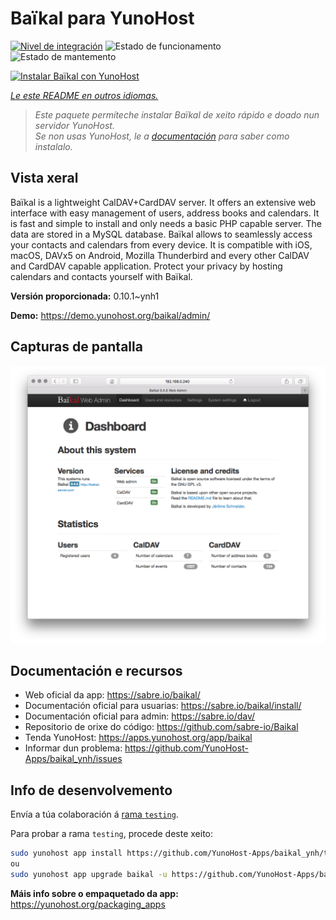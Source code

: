 <!--
NOTA: Este README foi creado automáticamente por <https://github.com/YunoHost/apps/tree/master/tools/readme_generator>
NON debe editarse manualmente.
-->

# Baïkal para YunoHost

[![Nivel de integración](https://dash.yunohost.org/integration/baikal.svg)](https://ci-apps.yunohost.org/ci/apps/baikal/) ![Estado de funcionamento](https://ci-apps.yunohost.org/ci/badges/baikal.status.svg) ![Estado de mantemento](https://ci-apps.yunohost.org/ci/badges/baikal.maintain.svg)

[![Instalar Baïkal con YunoHost](https://install-app.yunohost.org/install-with-yunohost.svg)](https://install-app.yunohost.org/?app=baikal)

*[Le este README en outros idiomas.](./ALL_README.md)*

> *Este paquete permíteche instalar Baïkal de xeito rápido e doado nun servidor YunoHost.*  
> *Se non usas YunoHost, le a [documentación](https://yunohost.org/install) para saber como instalalo.*

## Vista xeral

Baïkal is a lightweight CalDAV+CardDAV server. It offers an extensive web interface with easy management of users, address books and calendars. It is fast and simple to install and only needs a basic PHP capable server. The data are stored in a MySQL database. Baïkal allows to seamlessly access your contacts and calendars from every device. It is compatible with iOS, macOS, DAVx5 on Android, Mozilla Thunderbird and every other CalDAV and CardDAV capable application. Protect your privacy by hosting calendars and contacts yourself with Baïkal.

**Versión proporcionada:** 0.10.1~ynh1

**Demo:** <https://demo.yunohost.org/baikal/admin/>

## Capturas de pantalla

![Captura de pantalla de Baïkal](./doc/screenshots/baikal-in-use.png)

## Documentación e recursos

- Web oficial da app: <https://sabre.io/baikal/>
- Documentación oficial para usuarias: <https://sabre.io/baikal/install/>
- Documentación oficial para admin: <https://sabre.io/dav/>
- Repositorio de orixe do código: <https://github.com/sabre-io/Baikal>
- Tenda YunoHost: <https://apps.yunohost.org/app/baikal>
- Informar dun problema: <https://github.com/YunoHost-Apps/baikal_ynh/issues>

## Info de desenvolvemento

Envía a túa colaboración á [rama `testing`](https://github.com/YunoHost-Apps/baikal_ynh/tree/testing).

Para probar a rama `testing`, procede deste xeito:

```bash
sudo yunohost app install https://github.com/YunoHost-Apps/baikal_ynh/tree/testing --debug
ou
sudo yunohost app upgrade baikal -u https://github.com/YunoHost-Apps/baikal_ynh/tree/testing --debug
```

**Máis info sobre o empaquetado da app:** <https://yunohost.org/packaging_apps>
